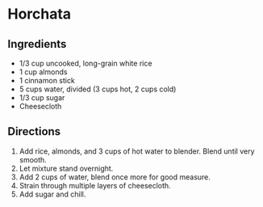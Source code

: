 Horchata
========

Ingredients
-----------

- 1/3 cup uncooked, long-grain white rice
- 1 cup almonds
- 1 cinnamon stick
- 5 cups water, divided (3 cups hot, 2 cups cold)
- 1/3 cup sugar
- Cheesecloth

Directions
----------

1. Add rice, almonds, and 3 cups of hot water to blender. Blend until very smooth.
2. Let mixture stand overnight.
3. Add 2 cups of water, blend once more for good measure.
4. Strain through multiple layers of cheesecloth.
5. Add sugar and chill.
